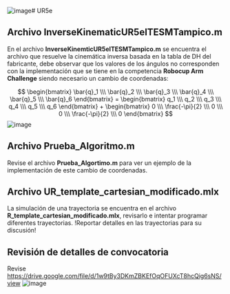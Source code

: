 ![image](https://github.com/user-attachments/assets/f4adf22e-0e4f-4b3b-be11-fd24110c53ba)# UR5e

## Archivo InverseKinematicUR5eITESMTampico.m
En el archivo  **InverseKinemticUR5eITESMTampico.m** se encuentra el archivo que resuelve la cinemática inversa basada en la tabla de DH del fabricante, debe observar que los valores de los ángulos no corresponden con la implementación que se tiene en la competencia **Robocup Arm Challenge** siendo necesario un cambio de coordenadas:

$$ \begin{bmatrix} \bar{q}_1 \\\ \bar{q}_2 \\\ \bar{q}_3 \\\ \bar{q}_4 \\\ \bar{q}_5 \\\ \bar{q}_6 \end{bmatrix}  = \begin{bmatrix} q_1 \\\ q_2 \\\ q_3 \\\ q_4 \\\ q_5 \\\ q_6 \end{bmatrix} + \begin{bmatrix} 0 \\\ \frac{-\pi}{2} \\\ 0 \\\ 0 \\\ \frac{-\pi}{2} \\\ 0 \end{bmatrix} $$
![image](https://github.com/user-attachments/assets/5e4b4e82-6d76-443c-9103-d8a0a6516569)

## Archivo Prueba_Algoritmo.m
Revise el archivo **Prueba_Algortimo.m** para ver un ejemplo de la implementación de este cambio de coordenadas.

## Archivo UR_template_cartesian_modificado.mlx
La simulación de una trayectoria se encuentra en el archivo **R_template_cartesian_modificado.mlx**, revisarlo e intentar programar diferentes trayectorias. !Reportar detalles en las trayectorias para su discusión!

## Revisión de detalles de convocatoria
Revise https://drive.google.com/file/d/1w9tBy3DKmZBKEfOqOFUXcT8hcQig6sNS/view 
![image](https://github.com/IrandiGC/UR5e/assets/149118292/1dc46e4f-faaf-4a7c-88ed-36a9610a8f1d)
